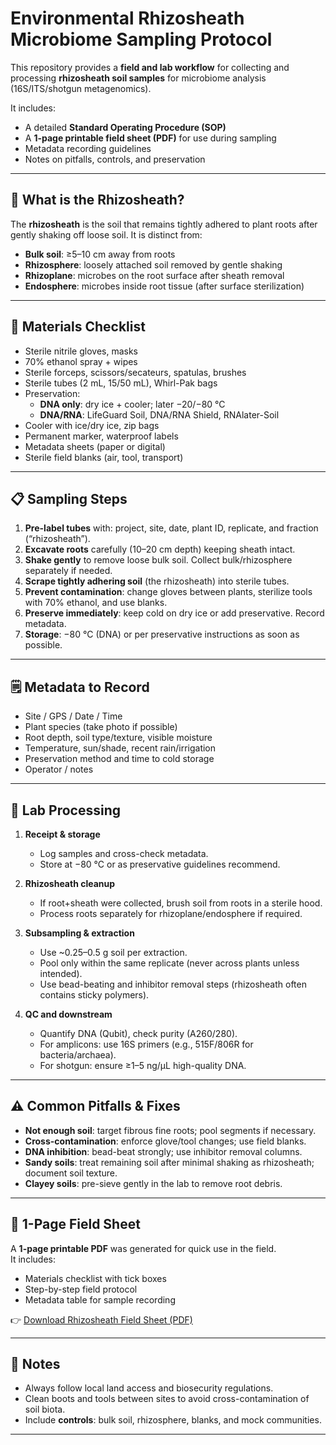 # Environmental Rhizosheath Microbiome Sampling Protocol

This repository provides a **field and lab workflow** for collecting and processing **rhizosheath soil samples** for microbiome analysis (16S/ITS/shotgun metagenomics).  

It includes:
- A detailed **Standard Operating Procedure (SOP)**
- A **1-page printable field sheet (PDF)** for use during sampling
- Metadata recording guidelines
- Notes on pitfalls, controls, and preservation

---

## 🌱 What is the Rhizosheath?

The **rhizosheath** is the soil that remains tightly adhered to plant roots after gently shaking off loose soil. It is distinct from:

- **Bulk soil**: ≥5–10 cm away from roots  
- **Rhizosphere**: loosely attached soil removed by gentle shaking  
- **Rhizoplane**: microbes on the root surface after sheath removal  
- **Endosphere**: microbes inside root tissue (after surface sterilization)  

---

## 🧰 Materials Checklist

- Sterile nitrile gloves, masks  
- 70% ethanol spray + wipes  
- Sterile forceps, scissors/secateurs, spatulas, brushes  
- Sterile tubes (2 mL, 15/50 mL), Whirl-Pak bags  
- Preservation:  
  - **DNA only**: dry ice + cooler; later −20/−80 °C  
  - **DNA/RNA**: LifeGuard Soil, DNA/RNA Shield, RNAlater-Soil  
- Cooler with ice/dry ice, zip bags  
- Permanent marker, waterproof labels  
- Metadata sheets (paper or digital)  
- Sterile field blanks (air, tool, transport)  

---

## 📋 Sampling Steps

1. **Pre-label tubes** with: project, site, date, plant ID, replicate, and fraction (“rhizosheath”).  
2. **Excavate roots** carefully (10–20 cm depth) keeping sheath intact.  
3. **Shake gently** to remove loose bulk soil. Collect bulk/rhizosphere separately if needed.  
4. **Scrape tightly adhering soil** (the rhizosheath) into sterile tubes.  
5. **Prevent contamination**: change gloves between plants, sterilize tools with 70% ethanol, and use blanks.  
6. **Preserve immediately**: keep cold on dry ice or add preservative. Record metadata.  
7. **Storage**: −80 °C (DNA) or per preservative instructions as soon as possible.  

---

## 🗒️ Metadata to Record

- Site / GPS / Date / Time  
- Plant species (take photo if possible)  
- Root depth, soil type/texture, visible moisture  
- Temperature, sun/shade, recent rain/irrigation  
- Preservation method and time to cold storage  
- Operator / notes  

---

## 🧪 Lab Processing

1. **Receipt & storage**  
   - Log samples and cross-check metadata.  
   - Store at −80 °C or as preservative guidelines recommend.  

2. **Rhizosheath cleanup**  
   - If root+sheath were collected, brush soil from roots in a sterile hood.  
   - Process roots separately for rhizoplane/endosphere if required.  

3. **Subsampling & extraction**  
   - Use ~0.25–0.5 g soil per extraction.  
   - Pool only within the same replicate (never across plants unless intended).  
   - Use bead-beating and inhibitor removal steps (rhizosheath often contains sticky polymers).  

4. **QC and downstream**  
   - Quantify DNA (Qubit), check purity (A260/280).  
   - For amplicons: use 16S primers (e.g., 515F/806R for bacteria/archaea).  
   - For shotgun: ensure ≥1–5 ng/µL high-quality DNA.  

---

## ⚠️ Common Pitfalls & Fixes

- **Not enough soil**: target fibrous fine roots; pool segments if necessary.  
- **Cross-contamination**: enforce glove/tool changes; use field blanks.  
- **DNA inhibition**: bead-beat strongly; use inhibitor removal columns.  
- **Sandy soils**: treat remaining soil after minimal shaking as rhizosheath; document soil texture.  
- **Clayey soils**: pre-sieve gently in the lab to remove root debris.  

---

## 📄 1-Page Field Sheet

A **1-page printable PDF** was generated for quick use in the field.  
It includes:
- Materials checklist with tick boxes  
- Step-by-step field protocol  
- Metadata table for sample recording  

👉 [Download Rhizosheath Field Sheet (PDF)](sandbox:/mnt/data/rhizosheath_sampling_field_sheet.pdf)  

---

## 📌 Notes

- Always follow local land access and biosecurity regulations.  
- Clean boots and tools between sites to avoid cross-contamination of soil biota.  
- Include **controls**: bulk soil, rhizosphere, blanks, and mock communities.  

---

